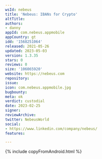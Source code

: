 ```yaml
---
wsId: nebeus
title: 'Nebeus: IBANs for Crypto'
altTitle: 
authors:
- danny
appId: com.nebeus.appmobile
appCountry: gt
idd: '1568251064'
released: 2021-05-26
updated: 2023-05-03
version: 1.3.35
stars: 0
reviews: 0
size: '106065920'
website: https://nebeus.com
repository: 
issue: 
icon: com.nebeus.appmobile.jpg
bugbounty: 
meta: ok
verdict: custodial
date: 2023-02-25
signer: 
reviewArchive: 
twitter: NebeusWorld
social:
- https://www.linkedin.com/company/nebeus/
features: 

---
```


{% include copyFromAndroid.html %}
